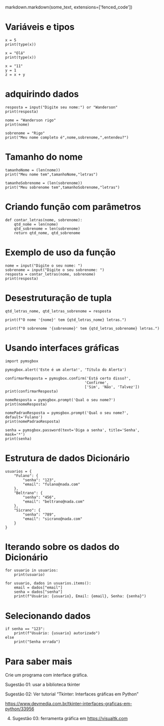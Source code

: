 markdown.markdown(some_text, extensions=['fenced_code'])

# Variáveis e tipos

    x = 5
    print(type(x))

    x = "Olá"
    print(type(x))

    x = "11"
    y = 1
    z = x + y 

# adquirindo dados

    resposta = input("Digite seu nome:") or "Wanderson"
    print(resposta)

    nome = "Wanderson rigo"
    print(nome)

    sobrenome = "Rigo"
    print("Meu nome completo é",nome,sobrenome,",entendeu?")

# Tamanho do nome

    tamanhoNome = (len(nome))
    print("Meu nome tem",tamanhoNome,"letras")

    tamanhoSobrenome = (len(sobrenome))
    print("Meu sobrenome tem",tamanhoSobrenome,"letras")

# Criando função com parâmetros
    def contar_letras(nome, sobrenome):
        qtd_nome = len(nome)
        qtd_sobrenome = len(sobrenome)    
        return qtd_nome, qtd_sobrenome 

# Exemplo de uso da função
    nome = input("Digite o seu nome: ")
    sobrenome = input("Digite o seu sobrenome: ")
    resposta = contar_letras(nome, sobrenome)
    print(resposta)

# Desestruturação de tupla

    qtd_letras_nome, qtd_letras_sobrenome = resposta

    print(f"O nome '{nome}' tem {qtd_letras_nome} letras.")

    print(f"O sobrenome '{sobrenome}' tem {qtd_letras_sobrenome} letras.")

# Usando interfaces gráficas

    import pymsgbox

    pymsgbox.alert('Este é um alerta!', 'Título do Alerta')

    confirmarResposta = pymsgbox.confirm('Está certo disso?',
                                        'Confirme', 
                                        ['Sim', 'Não', 'Talvez'])
    print(confirmarResposta)

    nomeResposta = pymsgbox.prompt('Qual o seu nome?')
    print(nomeResposta)

    nomePadraoResposta = pymsgbox.prompt('Qual o seu nome?', default='Fulano')
    print(nomePadraoResposta)

    senha = pymsgbox.password(text='Diga a senha', title='Senha', mask='*')
    print(senha)

# Estrutura de dados Dicionário

    usuarios = {
        "Fulano": {
            "senha": "123",
            "email": "fulano@nada.com"
        },
        "Beltrano": { 
            "senha": "456",
            "email": "beltrano@nada.com"
        },
        "Sicrano": {
            "senha": "789",
            "email": "sicrano@nada.com"
        }
    }

# Iterando sobre os dados do Dicionário

    for usuario in usuarios:
        print(usuario)

    for usuario, dados in usuarios.items():
        email = dados["email"]
        senha = dados["senha"]
        print(f"Usuário: {usuario}, Email: {email}, Senha: {senha}")
    
# Selecionando dados

    if senha == "123":
        print(f"Usuário: {usuario} autorizado")
    else    
        print("Senha errada")

# Para saber mais

Crie um programa com interface gráfica. 

Sugestão 01: usar a biblioteca tkinter

Sugestão 02: Ver tutorial “Tkinter: Interfaces gráficas em Python”

https://www.devmedia.com.br/tkinter-interfaces-graficas-em-python/33956 

4) Sugestão 03: ferramenta gráfica em https://visualtk.com 

